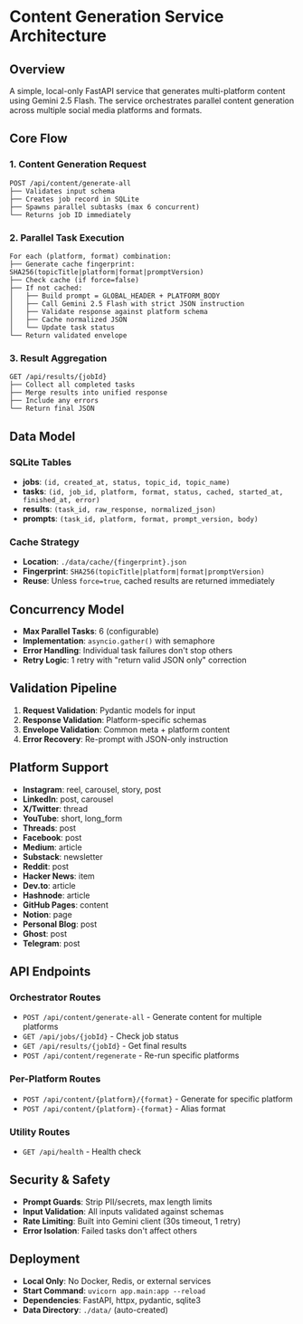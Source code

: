 # Content Generation Service Architecture

## Overview
A simple, local-only FastAPI service that generates multi-platform content using Gemini 2.5 Flash. The service orchestrates parallel content generation across multiple social media platforms and formats.

## Core Flow

### 1. Content Generation Request
```
POST /api/content/generate-all
├── Validates input schema
├── Creates job record in SQLite
├── Spawns parallel subtasks (max 6 concurrent)
└── Returns job ID immediately
```

### 2. Parallel Task Execution
```
For each (platform, format) combination:
├── Generate cache fingerprint: SHA256(topicTitle|platform|format|promptVersion)
├── Check cache (if force=false)
├── If not cached:
│   ├── Build prompt = GLOBAL_HEADER + PLATFORM_BODY
│   ├── Call Gemini 2.5 Flash with strict JSON instruction
│   ├── Validate response against platform schema
│   ├── Cache normalized JSON
│   └── Update task status
└── Return validated envelope
```

### 3. Result Aggregation
```
GET /api/results/{jobId}
├── Collect all completed tasks
├── Merge results into unified response
├── Include any errors
└── Return final JSON
```

## Data Model

### SQLite Tables
- **jobs**: `(id, created_at, status, topic_id, topic_name)`
- **tasks**: `(id, job_id, platform, format, status, cached, started_at, finished_at, error)`
- **results**: `(task_id, raw_response, normalized_json)`
- **prompts**: `(task_id, platform, format, prompt_version, body)`

### Cache Strategy
- **Location**: `./data/cache/{fingerprint}.json`
- **Fingerprint**: `SHA256(topicTitle|platform|format|promptVersion)`
- **Reuse**: Unless `force=true`, cached results are returned immediately

## Concurrency Model
- **Max Parallel Tasks**: 6 (configurable)
- **Implementation**: `asyncio.gather()` with semaphore
- **Error Handling**: Individual task failures don't stop others
- **Retry Logic**: 1 retry with "return valid JSON only" correction

## Validation Pipeline
1. **Request Validation**: Pydantic models for input
2. **Response Validation**: Platform-specific schemas
3. **Envelope Validation**: Common meta + platform content
4. **Error Recovery**: Re-prompt with JSON-only instruction

## Platform Support
- **Instagram**: reel, carousel, story, post
- **LinkedIn**: post, carousel  
- **X/Twitter**: thread
- **YouTube**: short, long_form
- **Threads**: post
- **Facebook**: post
- **Medium**: article
- **Substack**: newsletter
- **Reddit**: post
- **Hacker News**: item
- **Dev.to**: article
- **Hashnode**: article
- **GitHub Pages**: content
- **Notion**: page
- **Personal Blog**: post
- **Ghost**: post
- **Telegram**: post

## API Endpoints

### Orchestrator Routes
- `POST /api/content/generate-all` - Generate content for multiple platforms
- `GET /api/jobs/{jobId}` - Check job status
- `GET /api/results/{jobId}` - Get final results
- `POST /api/content/regenerate` - Re-run specific platforms

### Per-Platform Routes
- `POST /api/content/{platform}/{format}` - Generate for specific platform
- `POST /api/content/{platform}-{format}` - Alias format

### Utility Routes
- `GET /api/health` - Health check

## Security & Safety
- **Prompt Guards**: Strip PII/secrets, max length limits
- **Input Validation**: All inputs validated against schemas
- **Rate Limiting**: Built into Gemini client (30s timeout, 1 retry)
- **Error Isolation**: Failed tasks don't affect others

## Deployment
- **Local Only**: No Docker, Redis, or external services
- **Start Command**: `uvicorn app.main:app --reload`
- **Dependencies**: FastAPI, httpx, pydantic, sqlite3
- **Data Directory**: `./data/` (auto-created)
